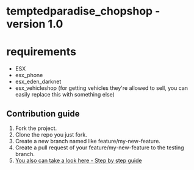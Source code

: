 # temptedparadise_chopshop - version 1.0

# requirements
- ESX
- esx_phone 
- esx_eden_darknet
- esx_vehicleshop (for getting vehicles they're allowed to sell, you can easily replace this with something else)


## Contribution guide

1. Fork the project.
2. Clone the repo you just fork.
3. Create a new branch named like feature/my-new-feature.
4. Create a pull request of your feature/my-new-feature to the testing branch.
5. [You also can take a look here - Step by step guide](https://codeburst.io/a-step-by-step-guide-to-making-your-first-github-contribution-5302260a2940)
